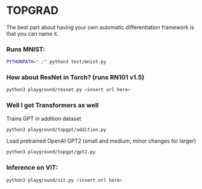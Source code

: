 # TOPGRAD

The best part about having your own automatic differentiation framework is that you can name it.

### Runs MNIST:

```bash
PYTHONPATH="./" python3 test/mnist.py
```

### How about ResNet in Torch? (runs RN101 v1.5)

```bash
python3 playground/resnet.py <insert url here>
```

### Well I got Transformers as well

Trains GPT in addition dataset
```bash
python3 playground/topgpt/addition.py
```

Load pretrained OpenAI GPT2 (small and medium, minor changes for larger)
```bash
python3 playground/topgpt/gpt2.py
```

### Inference on ViT:

```bash
python3 playground/vit.py <insert url here>
```